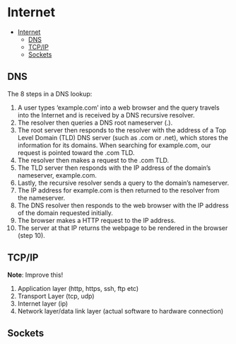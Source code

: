 # Internet

- [Internet](#internet)
  - [DNS](#dns)
  - [TCP/IP](#tcpip)
  - [Sockets](#sockets)

## DNS

The 8 steps in a DNS lookup:

1. A user types ‘example.com’ into a web browser and the query travels into the Internet and is received by a DNS recursive resolver.
2. The resolver then queries a DNS root nameserver (.).
3. The root server then responds to the resolver with the address of a Top Level Domain (TLD) DNS server (such as .com or .net), which stores the information for its domains. When searching for example.com, our request is pointed toward the .com TLD.
4. The resolver then makes a request to the .com TLD.
5. The TLD server then responds with the IP address of the domain’s nameserver, example.com.
6. Lastly, the recursive resolver sends a query to the domain’s nameserver.
7. The IP address for example.com is then returned to the resolver from the nameserver.
8. The DNS resolver then responds to the web browser with the IP address of the domain requested initially.
9. The browser makes a HTTP request to the IP address.
10. The server at that IP returns the webpage to be rendered in the browser (step 10).

## TCP/IP

**Note**: Improve this!

1. Application layer (http, https, ssh, ftp etc)
2. Transport Layer (tcp, udp)
3. Internet layer (ip)
4. Network layer/data link layer (actual software to hardware connection)

## Sockets

